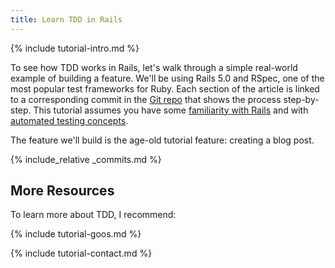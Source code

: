 ```yaml
---
title: Learn TDD in Rails
---
```


{% include tutorial-intro.md %}

To see how TDD works in Rails, let's walk through a simple real-world example of building a feature. We'll be using Rails 5.0 and RSpec, one of the most popular test frameworks for Ruby. Each section of the article is linked to a corresponding commit in the [Git repo](https://github.com/learn-tdd-in/rails) that shows the process step-by-step. This tutorial assumes you have some [familiarity with Rails](http://guides.rubyonrails.org/) and with [automated testing concepts](/concepts).

The feature we'll build is the age-old tutorial feature: creating a blog post.

{% include_relative _commits.md %}

## More Resources

To learn more about TDD, I recommend:

{% include tutorial-goos.md %}

{% include tutorial-contact.md %}
